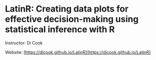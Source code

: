 # LatinR: Creating data plots for effective decision-making using statistical inference with R

Instructor: Di Cook

Website: [https://dicook.github.io/LatinR](https://dicook.github.io/LatinR)
